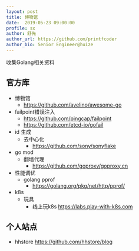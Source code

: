 ```yaml
---
layout: post
title: 博物馆
date:  2019-05-23 09:00:00
profile: sx
author: 舒先
author_url: https://github.com/printfcoder
author_bio: Senior Engineer@huize
---
```


收集Golang相关资料

## 官方库

- 博物馆
  - https://github.com/avelino/awesome-go
- failpoint错误注入
  - https://github.com/pingcap/failpoint
  - https://github.com/etcd-io/gofail
- id 生成
  - 去中心化
    - https://github.com/sony/sonyflake
- go mod
  - 翻墙代理 
    - https://github.com/goproxy/goproxy.cn
- 性能调优
  - golang pprof
    - https://golang.org/pkg/net/http/pprof/
- k8s
  - 玩具
    - 线上玩k8s https://labs.play-with-k8s.com
    
## 个人站点

- hhstore https://github.com/hhstore/blog